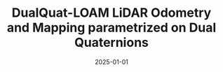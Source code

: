 ---
title: DualQuat-LOAM LiDAR Odometry and Mapping parametrized on Dual Quaternions
authors:
- Edison P. Velasco-Sanchez
- Luis F. Recalde
- Guanrui Li
#- Francisco A. Candelas-Herias
#- Santiago T. Puente-Mendez
#- Fernando Torres-Medina
date: '2025-01-01'
show_date: false
publishDate: '2025-01-01T23:48:37.397281Z'
publication_types:
- article-journal
publication: '*Robotics and Autonomous Systems*'
summary: '*Robotics and Autonomous Systems*, 2025'

links:

url_pdf: https://arxiv.org/abs/2410.13541
url_code: https://github.com/AUROVA-LAB/aurova_odom/tree/main/dualquat_LOAM
#url_dataset: '#'
#url_poster: '#'
url_project: https://aurova-projects.github.io/dualquat_loam/
#url_slides: ''
#url_source: '#'
url_video: https://www.youtube.com/watch?v=4RgnAGatIVw

# links:
# - name: ""
#   url: ""

image:
  caption: ''
  focal_point: ""
  preview_only: false
---